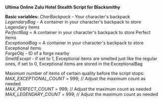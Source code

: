 **Ultima Online Zulu Hotel Stealth Script for Blacksmithy**

    
**Basic variables:**
_CharBackpack_ - Your character's backpack    
_LegendaryBag_ - A container in your character's backpack to store Legendary items    
_PerfectBag_ = A container in your character's backpack to store Perfect items    
_ExceptionalBag_ = A container in your character's backpack to store Exceptional items    
_ForgeObj_ - ID of a forge nearby    
_SmeltExcept_ - if set to 1, Exceptional items are smelted just like the regular ones, if set to 0, Exceptional items are stored in the ExceptionalBag    
    
    
Maximum number of items of certain quality before the script stops:    
_MAX_EXCEPTIONAL_COUNT_ = 999;  // Adjust the maximum count as needed    
_MAX_PERFECT_COUNT_ = 999;      // Adjust the maximum count as needed    
_MAX_LEGENDARY_COUNT_ = 999;    // Adjust the maximum count as needed    

